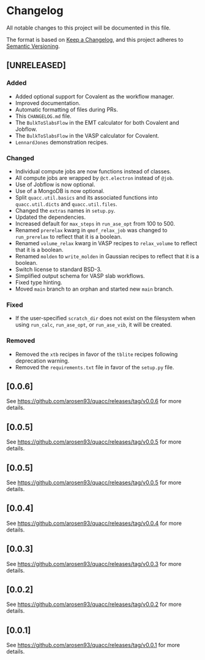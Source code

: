 # Changelog

All notable changes to this project will be documented in this file.

The format is based on [Keep a Changelog](https://keepachangelog.com/en/1.0.0/), and this project adheres to [Semantic Versioning](https://semver.org/spec/v2.0.0.html).

## [UNRELEASED]

### Added

- Added optional support for Covalent as the workflow manager.
- Improved documentation.
- Automatic formatting of files during PRs.
- This `CHANGELOG.md` file.
- The `BulkToSlabsFlow` in the EMT calculator for both Covalent and Jobflow.
- The `BulkToSlabsFlow` in the VASP calculator for Covalent.
- `LennardJones` demonstration recipes.

### Changed

- Individual compute jobs are now functions instead of classes.
- All compute jobs are wrapped by `@ct.electron` instead of `@job`.
- Use of Jobflow is now optional.
- Use of a MongoDB is now optional.
- Split `quacc.util.basics` and its associated functions into `quacc.util.dicts` and `quacc.util.files`.
- Changed the `extras` names in `setup.py`.
- Updated the dependencies.
- Increased default for `max_steps` in `run_ase_opt` from 100 to 500.
- Renamed `prerelax` kwarg in `qmof_relax_job` was changed to `run_prerelax` to reflect that it is a boolean.
- Renamed `volume_relax` kwarg in VASP recipes to `relax_volume` to reflect that it is a boolean.
- Renamed `molden` to `write_molden` in Gaussian recipes to reflect that it is a boolean.
- Switch license to standard BSD-3.
- Simplified output schema for VASP slab workflows.
- Fixed type hinting.
- Moved `main` branch to an orphan and started new `main` branch.

### Fixed

- If the user-specified `scratch_dir` does not exist on the filesystem when using `run_calc`, `run_ase_opt`, or `run_ase_vib`, it will be created.

### Removed

- Removed the `xtb` recipes in favor of the `tblite` recipes following deprecation warning.
- Removed the `requirements.txt` file in favor of the `setup.py` file.

## [0.0.6]

See https://github.com/arosen93/quacc/releases/tag/v0.0.6 for more details.

## [0.0.5]

See https://github.com/arosen93/quacc/releases/tag/v0.0.5 for more details.

## [0.0.5]

See https://github.com/arosen93/quacc/releases/tag/v0.0.5 for more details.

## [0.0.4]

See https://github.com/arosen93/quacc/releases/tag/v0.0.4 for more details.

## [0.0.3]

See https://github.com/arosen93/quacc/releases/tag/v0.0.3 for more details.

## [0.0.2]

See https://github.com/arosen93/quacc/releases/tag/v0.0.2 for more details.

## [0.0.1]

See https://github.com/arosen93/quacc/releases/tag/v0.0.1 for more details.
